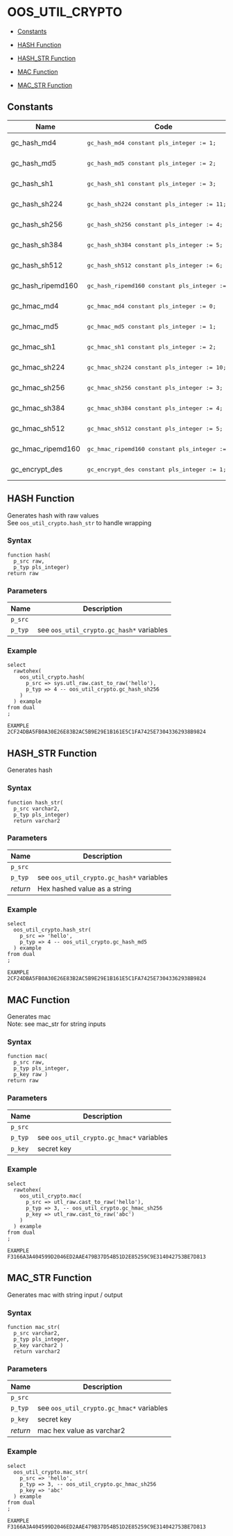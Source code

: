 # OOS_UTIL_CRYPTO



- [Constants](#constants)



 
- [HASH Function](#hash)
 
- [HASH_STR Function](#hash_str)
 
- [MAC Function](#mac)
 
- [MAC_STR Function](#mac_str)





## Constants<a name="constants"></a>

Name | Code | Description
--- | --- | ---
gc_hash_md4 | <pre>gc_hash_md4 constant pls_integer := 1;</pre> | 
gc_hash_md5 | <pre>gc_hash_md5 constant pls_integer := 2;</pre> | 
gc_hash_sh1 | <pre>gc_hash_sh1 constant pls_integer := 3;</pre> | 
gc_hash_sh224 | <pre>gc_hash_sh224 constant pls_integer := 11;</pre> | 
gc_hash_sh256 | <pre>gc_hash_sh256 constant pls_integer := 4;</pre> | 
gc_hash_sh384 | <pre>gc_hash_sh384 constant pls_integer := 5;</pre> | 
gc_hash_sh512 | <pre>gc_hash_sh512 constant pls_integer := 6;</pre> | 
gc_hash_ripemd160 | <pre>gc_hash_ripemd160 constant pls_integer := 15;</pre> | 
gc_hmac_md4 | <pre>gc_hmac_md4 constant pls_integer := 0;</pre> | 
gc_hmac_md5 | <pre>gc_hmac_md5 constant pls_integer := 1;</pre> | 
gc_hmac_sh1 | <pre>gc_hmac_sh1 constant pls_integer := 2;</pre> | 
gc_hmac_sh224 | <pre>gc_hmac_sh224 constant pls_integer := 10;</pre> | 
gc_hmac_sh256 | <pre>gc_hmac_sh256 constant pls_integer := 3;</pre> | 
gc_hmac_sh384 | <pre>gc_hmac_sh384 constant pls_integer := 4;</pre> | 
gc_hmac_sh512 | <pre>gc_hmac_sh512 constant pls_integer := 5;</pre> | 
gc_hmac_ripemd160 | <pre>gc_hmac_ripemd160 constant pls_integer := 14;</pre> | 
gc_encrypt_des | <pre>gc_encrypt_des constant pls_integer := 1;</pre> | 






 
## HASH Function<a name="hash"></a>


<p>
<p>Generates hash with raw values<br />See <code>oos_util_crypto.hash_str</code> to handle wrapping</p>
</p>

### Syntax
```plsql
function hash(
  p_src raw,
  p_typ pls_integer)
return raw
```

### Parameters
Name | Description
--- | ---
`p_src` | 
`p_typ` | see <code>oos_util_crypto.gc_hash*</code> variables
 
 


### Example
```plsql
select
  rawtohex(
    oos_util_crypto.hash(
      p_src => sys.utl_raw.cast_to_raw('hello'),
      p_typ => 4 -- oos_util_crypto.gc_hash_sh256
    )
  ) example
from dual
;

EXAMPLE
2CF24DBA5FB0A30E26E83B2AC5B9E29E1B161E5C1FA7425E73043362938B9824
```



 
## HASH_STR Function<a name="hash_str"></a>


<p>
<p>Generates hash</p>
</p>

### Syntax
```plsql
function hash_str(
  p_src varchar2,
  p_typ pls_integer)
  return varchar2
```

### Parameters
Name | Description
--- | ---
`p_src` | 
`p_typ` | see <code>oos_util_crypto.gc_hash*</code> variables
*return* | Hex hashed value as a string
 
 


### Example
```plsql
select
  oos_util_crypto.hash_str(
    p_src => 'hello',
    p_typ => 4 -- oos_util_crypto.gc_hash_md5
  ) example
from dual
;

EXAMPLE
2CF24DBA5FB0A30E26E83B2AC5B9E29E1B161E5C1FA7425E73043362938B9824
```



 
## MAC Function<a name="mac"></a>


<p>
<p>Generates mac<br />Note: see mac_str for string inputs</p>
</p>

### Syntax
```plsql
function mac(
  p_src raw,
  p_typ pls_integer,
  p_key raw )
return raw
```

### Parameters
Name | Description
--- | ---
`p_src` | 
`p_typ` | see <code>oos_util_crypto.gc_hmac*</code> variables
`p_key` | secret key
 
 


### Example
```plsql
select
  rawtohex(
    oos_util_crypto.mac(
      p_src => utl_raw.cast_to_raw('hello'),
      p_typ => 3, -- oos_util_crypto.gc_hmac_sh256
      p_key => utl_raw.cast_to_raw('abc')
    )
  ) example
from dual
;

EXAMPLE
F3166A3A404599D2046ED2AAE479B37D54B51D2E85259C9E314042753BE7D813
```



 
## MAC_STR Function<a name="mac_str"></a>


<p>
<p>Generates mac with string input / output</p>
</p>

### Syntax
```plsql
function mac_str(
  p_src varchar2,
  p_typ pls_integer,
  p_key varchar2 )
  return varchar2
```

### Parameters
Name | Description
--- | ---
`p_src` | 
`p_typ` | see <code>oos_util_crypto.gc_hmac*</code> variables
`p_key` | secret key
*return* | mac hex value as varchar2
 
 


### Example
```plsql
select
  oos_util_crypto.mac_str(
    p_src => 'hello',
    p_typ => 3, -- oos_util_crypto.gc_hmac_sh256
    p_key => 'abc'
  ) example
from dual
;

EXAMPLE
F3166A3A404599D2046ED2AAE479B37D54B51D2E85259C9E314042753BE7D813
```



 
